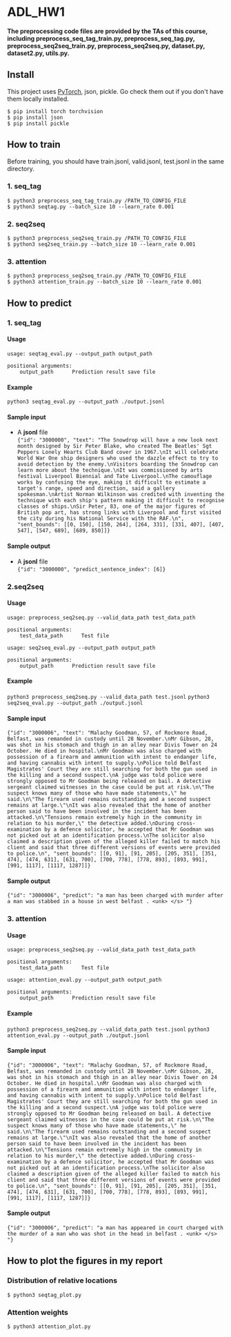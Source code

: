 # ADL_HW1

**The preprocessing code files are provided by the TAs of this course, including preprocess_seq_tag_train.py, preprocess_seq_tag.py, preprocess_seq2seq_train.py, preprocess_seq2seq.py, dataset.py, dataset2.py, utils.py.**

## Install
This project uses [PyTorch](https://pytorch.org/), json, pickle. Go check them out if you don't have them locally installed.

``$ pip install torch torchvision``  
``$ pip install json``  
``$ pip install pickle``  

## How to train
Before training, you should have train.jsonl, valid.jsonl, test.jsonl in the same directory.
### 1. seq_tag
``$ python3 preprocess_seq_tag_train.py /PATH_TO_CONFIG_FILE``  
``$ python3 seqtag.py --batch_size 10 --learn_rate 0.001``  
### 2. seq2seq
``$ python3 preprocess_seq2seq_train.py /PATH_TO_CONFIG_FILE``  
``$ python3 seq2seq_train.py --batch_size 10 --learn_rate 0.001``  

### 3. attention
``$ python3 preprocess_seq2seq_train.py /PATH_TO_CONFIG_FILE``  
``$ python3 attention_train.py --batch_size 10 --learn_rate 0.001``  

## How to predict
### 1. seq_tag
#### Usage
```
usage: seqtag_eval.py --output_path output_path

positional arguments:
    output_path      Prediction result save file
```
#### Example
``python3 seqtag_eval.py --output_path ./output.jsonl``

#### Sample input
- A **jsonl** file  
``{"id": "3000000", "text": "The Snowdrop will have a new look next month designed by Sir Peter Blake, who created The Beatles' Sgt Peppers Lonely Hearts Club Band cover in 1967.\nIt will celebrate World War One ship designers who used the dazzle effect to try to avoid detection by the enemy.\nVisitors boarding the Snowdrop can learn more about the technique.\nIt was commissioned by arts festival Liverpool Biennial and Tate Liverpool.\nThe camouflage works by confusing the eye, making it difficult to estimate a target's range, speed and direction, said a gallery spokesman.\nArtist Norman Wilkinson was credited with inventing the technique with each ship's pattern making it difficult to recognise classes of ships.\nSir Peter, 83, one of the major figures of British pop art, has strong links with Liverpool and first visited the city during his National Service with the RAF.\n", "sent_bounds": [[0, 150], [150, 264], [264, 331], [331, 407], [407, 547], [547, 689], [689, 850]]}``

#### Sample output
- A **jsonl** file  
``{"id": "3000000", "predict_sentence_index": [6]}``

### 2.seq2seq
#### Usage
```
usage: preprocess_seq2seq.py --valid_data_path test_data_path

positional arguments:
    test_data_path      Test file
```
```
usage: seq2seq_eval.py --output_path output_path

positional arguments:
    output_path      Prediction result save file
```
#### Example
``python3 preprocess_seq2seq.py --valid_data_path test.jsonl``
``python3 seq2seq_eval.py --output_path ./output.jsonl``

#### Sample input
``{"id": "3000006", "text": "Malachy Goodman, 57, of Rockmore Road, Belfast, was remanded in custody until 28 November.\nMr Gibson, 28, was shot in his stomach and thigh in an alley near Divis Tower on 24 October. He died in hospital.\nMr Goodman was also charged with  possession of a firearm and ammunition with intent to endanger life, and having cannabis with intent to supply.\nPolice told Belfast Magistrates' Court they are still searching for both the gun used in the killing and a second suspect.\nA judge was told police were strongly opposed to Mr Goodman being released on bail. A detective sergeant claimed witnesses in the case could be put at risk.\n\"The suspect knows many of those who have made statements,\" he said.\n\"The firearm used remains outstanding and a second suspect remains at large.\"\nIt was also revealed that the home of another person said to have been involved in the incident has been attacked.\n\"Tensions remain extremely high in the community in relation to his murder,\" the detective added.\nDuring cross-examination by a defence solicitor, he accepted that Mr Goodman was not picked out at an identification process.\nThe solicitor also claimed a description given of the alleged killer failed to match his client and said that three different versions of events were provided to police.\n", "sent_bounds": [[0, 91], [91, 205], [205, 351], [351, 474], [474, 631], [631, 700], [700, 778], [778, 893], [893, 991], [991, 1117], [1117, 1287]]}``

#### Sample output
``{"id": "3000006", "predict": "a man has been charged with murder after a man was stabbed in a house in west belfast . <unk> </s> "}``

### 3. attention
#### Usage
```
usage: preprocess_seq2seq.py --valid_data_path test_data_path

positional arguments:
    test_data_path      Test file
```
```
usage: attention_eval.py --output_path output_path

positional arguments:
    output_path      Prediction result save file
```
#### Example
``python3 preprocess_seq2seq.py --valid_data_path test.jsonl``
``python3 attention_eval.py --output_path ./output.jsonl``

#### Sample input
``{"id": "3000006", "text": "Malachy Goodman, 57, of Rockmore Road, Belfast, was remanded in custody until 28 November.\nMr Gibson, 28, was shot in his stomach and thigh in an alley near Divis Tower on 24 October. He died in hospital.\nMr Goodman was also charged with  possession of a firearm and ammunition with intent to endanger life, and having cannabis with intent to supply.\nPolice told Belfast Magistrates' Court they are still searching for both the gun used in the killing and a second suspect.\nA judge was told police were strongly opposed to Mr Goodman being released on bail. A detective sergeant claimed witnesses in the case could be put at risk.\n\"The suspect knows many of those who have made statements,\" he said.\n\"The firearm used remains outstanding and a second suspect remains at large.\"\nIt was also revealed that the home of another person said to have been involved in the incident has been attacked.\n\"Tensions remain extremely high in the community in relation to his murder,\" the detective added.\nDuring cross-examination by a defence solicitor, he accepted that Mr Goodman was not picked out at an identification process.\nThe solicitor also claimed a description given of the alleged killer failed to match his client and said that three different versions of events were provided to police.\n", "sent_bounds": [[0, 91], [91, 205], [205, 351], [351, 474], [474, 631], [631, 700], [700, 778], [778, 893], [893, 991], [991, 1117], [1117, 1287]]}``

#### Sample output
``{"id": "3000006", "predict": "a man has appeared in court charged with the murder of a man who was shot in the head in belfast . <unk> </s> "}``

## How to plot the figures in my report
### Distribution of relative locations
``$ python3 seqtag_plot.py``  

### Attention weights
``$ python3 attention_plot.py``  